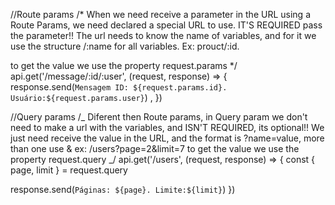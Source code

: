 //Route params
/\*
When we need receive a parameter in the URL using a Route Params, we need declared a special URL to use. IT'S REQUIRED pass the parameter!!
The url needs to know the name of variables, and for it we use the structure /:name for all variables. Ex: prouct/:id.

to get the value we use the property request.params
\*/
api.get('/message/:id/:user', (request, response) => {
response.send(`Mensagem ID: ${request.params.id}. Usuário:${request.params.user}`)
,
})

//Query params
/_ Diferent then Route params, in Query param we don't need to make a url with the variables, and ISN'T REQUIRED, its optional!!
We just need receive the value in the URL, and the format is ?name=value, more than one use & ex: /users?page=2&limit=7
to get the value we use the property request.query
_/
api.get('/users', (request, response) => {
const { page, limit } = request.query

response.send(`Páginas: ${page}. Limite:${limit}`)
})

